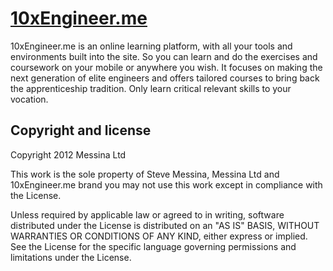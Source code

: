 [10xEngineer.me](http://github.com/velniukas/10xEngineer.me)
=================

10xEngineer.me is an online learning platform, with all your tools and environments built into the site. So you can learn and do the exercises and coursework on your mobile or anywhere you wish.
It focuses on making the next generation of elite engineers and offers tailored courses to bring back the apprenticeship tradition. Only learn critical relevant skills to your vocation.



Copyright and license
---------------------

Copyright 2012 Messina Ltd

This work is the sole property of Steve Messina, Messina Ltd and 10xEngineer.me brand
you may not use this work except in compliance with the License.

Unless required by applicable law or agreed to in writing, software
distributed under the License is distributed on an "AS IS" BASIS,
WITHOUT WARRANTIES OR CONDITIONS OF ANY KIND, either express or implied.
See the License for the specific language governing permissions and
limitations under the License.
